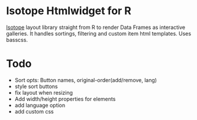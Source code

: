 # Isotope Htmlwidget for R

[Isotope](http://isotope.metafizzy.co/) layout library straight from R to render Data Frames as interactive galleries.
It handles sortings, filtering and custom item html templates.
Uses basscss.

# Todo

- Sort opts: Button names, original-order(add/remove, lang)
- style sort buttons
- fix layout when resizing
- Add width/height properties for elements
- add language option
- add custom css
